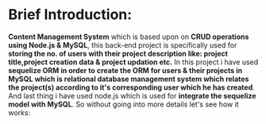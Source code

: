 # Brief Introduction: 
**Content Management System** which is based upon on **CRUD operations using Node.js & MySQL**, this back-end project is specifically used for **storing the no. of users 
with their project description like: project title,project creation data & project updation etc.** In this project i have used **sequelize ORM in order to create the ORM for users & their projects in MySQL which is relational database management system which relates the project(s) according to it's corresponding user which he has created**. And last thing i have used node.js which is used for **integrate the sequelize model with MySQL**. So without going into more details let's see how it works:
